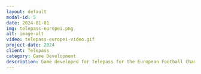 ```yaml
---
layout: default
modal-id: 5
date: 2024-01-01
img: telepass-europei.png
alt: image-alt
video: telepass-europei-video.gif
project-date: 2024
client: Telepass
category: Game Development
description: Game developed for Telepass for the European Football Championship. It's a Crazy Ball game where the player must explode all the shapes present on the screen before they reach the opposite edge of the screen. The game was played by over 348,560 people and has more than 1,969,182 game sessions. I was responsible of coding the entire game (Gameplay, UI, Backend Integration, Animations)
---
```

